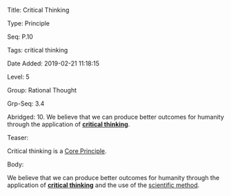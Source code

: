 Title:  Critical Thinking

Type:   Principle

Seq:    P.10

Tags:   critical thinking

Date Added: 2019-02-21 11:18:15

Level:  5

Group:  Rational Thought

Grp-Seq: 3.4

Abridged: 10. We believe that we can produce better outcomes for humanity through the application of **[critical thinking](https://www.Practopian.org/tags/critical-thinking.html)**.

Teaser: 
 
Critical thinking is a [Core Principle](../core/principles.html).


Body:   
 
We believe that we can produce better outcomes for humanity through the application of **[critical thinking][critical-thinking]** and the use of the [scientific method][science].

[critical-thinking]: ../tags/critical-thinking.html
[science]: ../tags/science.html


